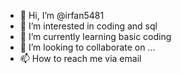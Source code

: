 - 👋 Hi, I’m @irfan5481
- 👀 I’m interested in coding and sql
- 🌱 I’m currently learning basic coding
- 💞️ I’m looking to collaborate on ...
- 📫 How to reach me via email

<!---
irfan5481/irfan5481 is a ✨ special ✨ repository because its `README.md` (this file) appears on your GitHub profile.
You can click the Preview link to take a look at your changes.
--->
